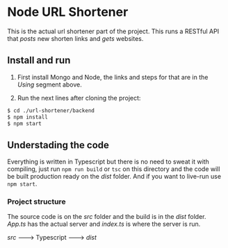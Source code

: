 # Node URL Shortener
This is the actual url shortener part of the project. This runs a RESTful API that *posts* new shorten links and *gets* websites.

## Install and run
1. First install Mongo and Node, the links and steps for that are in the *Using* segment above.

2. Run the next lines after cloning the project:
```bash
$ cd ./url-shortener/backend
$ npm install
$ npm start
```

## Understading the code
Everything is written in Typescript but there is no need to sweat it with compiling, just run `npm run build` or `tsc` on this directory and the code will be built production ready on the *dist* folder. And if you want to live-run use `npm start`.

### Project structure
The source code is on the *src* folder and the build is in the *dist* folder. *App.ts* has the actual server and *index.ts* is where the server is run.

*src* ---> Typescript ---> *dist*
